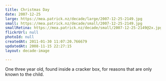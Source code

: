 ```yaml
---
title: Christmas Day
date: 2007-12-25
large: https://mea.patrick.nz/decade/large/2007-12-25-2149.jpg
small: https://mea.patrick.nz/decade/small/2007-12-25-2149.jpg
smallRetina: https://mea.patrick.nz/decade/small/2007-12-25-2149@2x.jpg
flickrUrl: null
photoId: null
createdAt: 2011-01-30 11:07:20.766679
updatedAt: 2008-11-15 22:27:15
layout: decade-image

---
```

One three year old, found inside a cracker box, for reasons that are only known to the child.
